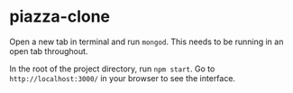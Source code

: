 # piazza-clone

Open a new tab in terminal and run `mongod`. This needs to be running in an open tab throughout.

In the root of the project directory, run `npm start`. Go to `http://localhost:3000/` in your browser to see the interface.